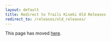 ```yaml
---
layout: default
title: Redirect to Trails Kiseki Old Releases
redirect_to: /releases/old_releases/
---
```


This page has moved [here](/releases/old_releases/).  
